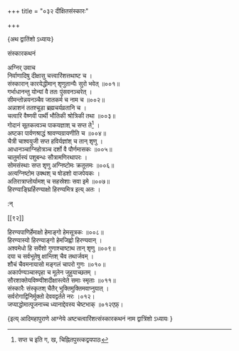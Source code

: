 +++
title = "०३२ दीक्षितसंस्कारः"

+++

\{अथ द्वातिंशो ऽध्यायः\}

संस्कारकथनं  
    
अग्निर् उवाच  
निर्वाणादिषु दीक्षासु चत्त्वारिंशत्तथाष्ट च   ।  
संस्कारान् कारयेद्धीमान् शृणुतान्यैः सुरो भवेत्   ॥००१॥  
गर्भाधानन्तु योन्यां वै ततः पुंसवनञ्चरेत् ।  
सीमन्तोन्नयनञ्चैव जातकर्म च नाम च ॥००२॥  
अन्नाशनं ततश्चूडा ब्रह्मचर्यव्रतानि च ।  
चत्वारि वैष्णवी पार्थी भौतिकी श्रोत्रिकी तथा   ॥००३॥  
गोदानं सूतकत्वञ्च पाकयज्ञाश् च सप्त ते[^१] ।  
अष्टका पार्वणश्राद्धं श्रावण्यग्रायणीति च   ॥००४॥  
चैत्री चाश्वयुजी सप्त हविर्यज्ञांश् च तान् शृणु   ।  
आधानञ्चाग्निहोत्रञ्च दर्शो वै पौर्णमासकः ॥००५॥  
चातुर्मास्यं पशुबन्धः सौत्रामणिरथापरः   ।  
सोमसंस्थाः सप्त शृणु अग्निष्टोमः क्रतूत्तमः   ॥००६॥  
अत्यग्निष्टोम उक्थश् च षोडशो वाजपेयकः ।  
अतिरात्राप्तोर्यामश् च सहस्रेशाः सवा इमे ॥००७॥  
हिरण्याङ्घ्रिर्हिरण्याक्षो हिरण्यमित्र इत्य् अतः ।  
    
:न्  
    
[^१]: सप्त च इति ग, ख, चिह्नितपुस्त्कद्वयपाठः  

[[९२]]
    
हिरण्यपाणिर्हेमाक्षो हेमाङ्गो हेमसूत्रकः   ॥००८॥  
हिरण्यास्यो हिरण्याङ्गो हेमजिह्वो हिरण्यवान् ।  
अश्वमेधो हि सर्वेशो गुणाश्चाष्टाथ तान् शृणु   ॥००९॥  
दया च सर्वभूतेषु क्षान्तिश् चैव तथार्जवम् ।  
शौचं चैवमनायासो मङ्गलं चापरो गुणः   ॥०१०॥  
अकार्पण्यञ्चास्पृहा च मूलेन जुहुयाच्छतम् ।  
सौरशाक्तेयविष्ण्वीशदीक्षास्त्वेते समाः स्मृताः   ॥०११॥  
संस्कारैः संस्कृतश् चैतैर् भुक्तिमुक्तिमवाप्नुयात्   ।  
सर्वरोगाद्विनिर्मुक्तो देववद्वर्तते नरः ।०१२।  
जप्याद्धोमात्पूजनाच्च ध्यानाद्देवस्य चेष्टभाक्   ॥०१२एफ़्।

\{इत्य् आदिमहापुराणे आग्नेये अष्टचत्वारिंशत्संस्कारकथनं नाम द्वात्रिंशो ऽध्यायः  }
    